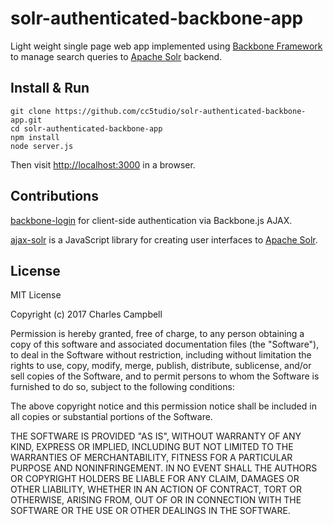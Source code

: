 solr-authenticated-backbone-app
==============

Light weight single page web app implemented using [Backbone Framework](http://backbonejs.org/) to manage search queries to [Apache Solr](http://lucene.apache.org/solr/) backend.

Install & Run
--------------
	git clone https://github.com/cc5tudio/solr-authenticated-backbone-app.git
	cd solr-authenticated-backbone-app
	npm install
	node server.js
	
Then visit [http://localhost:3000](http://localhost:3000) in a browser.


Contributions
------------


[backbone-login](http://backbone-login.crunchdevelopment.com) for client-side authentication via Backbone.js AJAX.

[ajax-solr](http://evolvingweb.github.com/ajax-solr/docs/index.html) is a JavaScript library for creating user interfaces to [Apache Solr](http://lucene.apache.org/solr/).


License
------------
MIT License

Copyright (c) 2017 Charles Campbell

Permission is hereby granted, free of charge, to any person obtaining a copy
of this software and associated documentation files (the "Software"), to deal
in the Software without restriction, including without limitation the rights
to use, copy, modify, merge, publish, distribute, sublicense, and/or sell
copies of the Software, and to permit persons to whom the Software is
furnished to do so, subject to the following conditions:

The above copyright notice and this permission notice shall be included in all
copies or substantial portions of the Software.

THE SOFTWARE IS PROVIDED "AS IS", WITHOUT WARRANTY OF ANY KIND, EXPRESS OR
IMPLIED, INCLUDING BUT NOT LIMITED TO THE WARRANTIES OF MERCHANTABILITY, FITNESS
FOR A PARTICULAR PURPOSE AND NONINFRINGEMENT. IN NO EVENT SHALL THE AUTHORS OR
COPYRIGHT HOLDERS BE LIABLE FOR ANY CLAIM, DAMAGES OR OTHER LIABILITY, WHETHER
IN AN ACTION OF CONTRACT, TORT OR OTHERWISE, ARISING FROM, OUT OF OR IN
CONNECTION WITH THE SOFTWARE OR THE USE OR OTHER DEALINGS IN THE SOFTWARE.